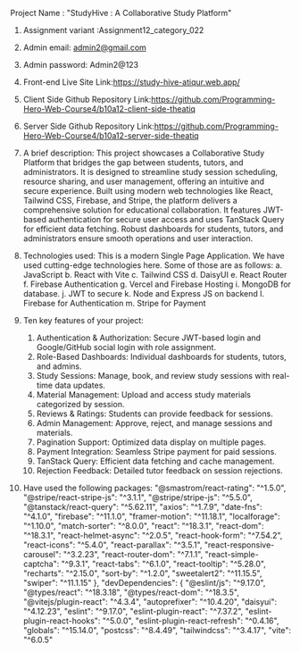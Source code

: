 Project Name : "StudyHive : A Collaborative Study Platform"
   1. Assignment variant :Assignment12_category_022
   2. Admin email:      admin2@gmail.com
   3. Admin password:   Admin2@123
   4. Front-end Live Site Link:https://study-hive-atiqur.web.app/
   5. Client Side Github Repository Link:https://github.com/Programming-Hero-Web-Course4/b10a12-client-side-theatiq
   6. Server Side Github Repository Link:https://github.com/Programming-Hero-Web-Course4/b10a12-server-side-theatiq

2. A brief description:
   This project showcases a Collaborative Study Platform that bridges the gap between students, tutors, and administrators. It is designed to streamline study session scheduling, resource sharing, and user management, offering an intuitive and secure experience. Built using modern web technologies like React, Tailwind CSS, Firebase, and Stripe, the platform delivers a comprehensive solution for educational collaboration. It features JWT-based authentication for secure user access and uses TanStack Query for efficient data fetching. Robust dashboards for students, tutors, and administrators ensure smooth operations and user interaction.

3. Technologies used:
   This is a modern Single Page Application. We have used cutting-edge technologies here. Some of those are as follows:
   a. JavaScript
   b. React with Vite
   c. Tailwind CSS
   d. DaisyUI
   e. React Router
   f. Firebase Authentication
   g. Vercel and Firebase Hosting
   i. MongoDB for database.
   j. JWT to secure
   k. Node and Express JS on backend
   l. Firebase for Authentication
   m. Stripe for Payment

4. Ten key features of your project:
   1. Authentication & Authorization: Secure JWT-based login and Google/GitHub social login with role assignment.
   2. Role-Based Dashboards: Individual dashboards for students, tutors, and admins.
   3. Study Sessions: Manage, book, and review study sessions with real-time data updates.
   4. Material Management: Upload and access study materials categorized by session.
   5. Reviews & Ratings: Students can provide feedback for sessions.
   6. Admin Management: Approve, reject, and manage sessions and materials.
   7. Pagination Support: Optimized data display on multiple pages.
   8. Payment Integration: Seamless Stripe payment for paid sessions.
   9. TanStack Query: Efficient data fetching and cache management.
   10. Rejection Feedback: Detailed tutor feedback on session rejections.

5. Have used the following packages:
 "@smastrom/react-rating": "^1.5.0",
    "@stripe/react-stripe-js": "^3.1.1",
    "@stripe/stripe-js": "^5.5.0",
    "@tanstack/react-query": "^5.62.11",
    "axios": "^1.7.9",
    "date-fns": "^4.1.0",
    "firebase": "^11.1.0",
    "framer-motion": "^11.18.1",
    "localforage": "^1.10.0",
    "match-sorter": "^8.0.0",
    "react": "^18.3.1",
    "react-dom": "^18.3.1",
    "react-helmet-async": "^2.0.5",
    "react-hook-form": "^7.54.2",
    "react-icons": "^5.4.0",
    "react-parallax": "^3.5.1",
    "react-responsive-carousel": "^3.2.23",
    "react-router-dom": "^7.1.1",
    "react-simple-captcha": "^9.3.1",
    "react-tabs": "^6.1.0",
    "react-tooltip": "^5.28.0",
    "recharts": "^2.15.0",
    "sort-by": "^1.2.0",
    "sweetalert2": "^11.15.5",
    "swiper": "^11.1.15"
  },
  "devDependencies": {
    "@eslint/js": "^9.17.0",
    "@types/react": "^18.3.18",
    "@types/react-dom": "^18.3.5",
    "@vitejs/plugin-react": "^4.3.4",
    "autoprefixer": "^10.4.20",
    "daisyui": "^4.12.23",
    "eslint": "^9.17.0",
    "eslint-plugin-react": "^7.37.2",
    "eslint-plugin-react-hooks": "^5.0.0",
    "eslint-plugin-react-refresh": "^0.4.16",
    "globals": "^15.14.0",
    "postcss": "^8.4.49",
    "tailwindcss": "^3.4.17",
    "vite": "^6.0.5"
